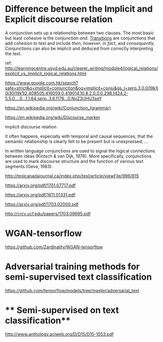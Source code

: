 # Difference between the Implicit and Explicit discourse relation

A conjunction sets up a relationship between two clauses. The most basic but least cohesive is the conjunction *and*. [Transitions](https://en.wikipedia.org/wiki/Transition_words) are conjunctions that add cohesion to text and include *then*, *however*, *in fact*, and *consequently*. Conjunctions can also be implicit and deduced from correctly interpreting the text.

ref: http://learningcentre.usyd.edu.au/clearer_writing/module4/logical_relations/explicit_vs_implicit_logical_relations.html

https://www.google.com.hk/search?safe=strict&q=implicit+conjunction&oq=implicit+conju&gs_l=serp.3.0.0i19k1j0i30i19k1l2.408505.416059.0.419014.10.8.2.0.0.0.298.1424.2-5.5.0....0...1.1.64.serp..3.6.1176...0.NyZ3UHU3seY

https://en.wikipedia.org/wiki/Conjunction_(grammar)

https://en.wikipedia.org/wiki/Discourse_marker

implicit discourse relation

 It often happens, especially with temporal and causal sequences, that the semantic relationship is clearly felt to be present but is unexpressed; …

In written language conjunctions are used to signal the logical connections between ideas (Kintsch & van Dijk, 1978). More specifically, conjunctions are used to mark discourse structure and the function of various text segments (Geva, 1983).

http://teslcanadajournal.ca/index.php/tesl/article/viewFile/996/815

 



https://arxiv.org/pdf/1701.07717.pdf

https://arxiv.org/pdf/1611.01331.pdf 

https://arxiv.org/pdf/1703.02000.pdf

http://crcv.ucf.edu/papers/1703.09695.pdf

# **WGAN-tensorflow**

https://github.com/Zardinality/WGAN-tensorflow


# **Adversarial training methods for semi-supervised text classification**

https://github.com/tensorflow/models/tree/master/adversarial_text



# ** Semi-supervised on text classification**

http://www.anthology.aclweb.org/D/D15/D15-1053.pdf

